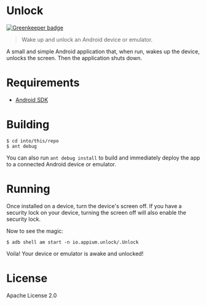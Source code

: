 # Unlock

[![Greenkeeper badge](https://badges.greenkeeper.io/appium/unlock_apk.svg)](https://greenkeeper.io/)

> Wake up and unlock an Android device or emulator.

A small and simple Android application that, when run, wakes up the device, unlocks the screen. Then the application shuts down.

# Requirements

* [Android SDK](developer.android.com)

# Building

    $ cd into/this/repo
    $ ant debug

You can also run `ant debug install` to build and immediately deploy the app to a connected Android device or emulator.

# Running

Once installed on a device, turn the device's screen off. If you have a security lock on your device, turning the screen off will
also enable the security lock.

Now to see the magic:

    $ adb shell am start -n io.appium.unlock/.Unlock

Voila! Your device or emulator is awake and unlocked!

# License

Apache License 2.0 
